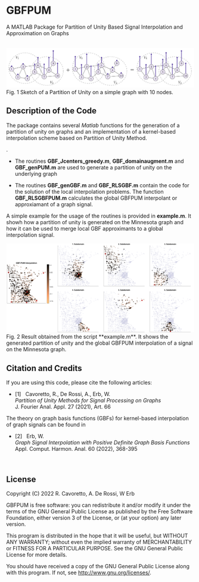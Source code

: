 # GBFPUM

A MATLAB Package for Partition of Unity Based Signal Interpolation and Approximation on Graphs

<br>

<img src="graphPUM.png" width="800"> 
Fig. 1 Sketch of a Partition of Unity on a simple graph with 10 nodes.

Description of the Code
-----------------------

The package contains several *Matlab* functions for the generation of a partition of unity on graphs and an implementation of a kernel-based interpolation scheme based on Partition of Unity Method.

. 

- The routines **GBF_Jcenters_greedy.m**, **GBF_domainaugment.m** and **GBF_genPUM.m** are used to generate a partition of unity on the underlying graph 

- The routines **GBF_genGBF.m** and **GBF_RLSGBF.m** contain the code for the solution of the local interpolation problems. The function **GBF_RLSGBFPUM.m** calculates the global GBFPUM interpolant or approxiamant of a graph signal.

A simple example for the usage of the routines is provided in **example.m**. It showh how a partition of unity is generated on the Minnesota graph and how it can be used to merge local GBF approximants to a global interpolation signal.  

<img src="gengraph-minnesota.png" width="800"> 
Fig. 2 Result obtained from the script **example.m**. It shows the generated partition of unity and the global GBFPUM interpolation of a signal on the Minnesota graph. 



Citation and Credits
--------------------

If you are using this code, please cite the following articles: 

*   [1] &nbsp; Cavoretto, R., De Rossi, A., Erb, W. <br>
    <i> Partition of Unity Methods for Signal Processing on Graphs </i> <br>
    J. Fourier Anal. Appl. 27 (2021), Art. 66  

The theory on graph basis functions (GBFs) for kernel-based interpolation of graph signals can be found in 

*   [2] &nbsp; Erb, W. <br>
    <i> Graph Signal Interpolation with Positive Definite Graph Basis Functions  </i> <br>
    Appl. Comput. Harmon. Anal. 60 (2022), 368-395
 
<br>


License
-------

Copyright (C) 2022 R. Cavoretto, A. De Rossi, W Erb

GBFPUM is free software: you can redistribute it and/or modify
it under the terms of the GNU General Public License as published by
the Free Software Foundation, either version 3 of the License, or
(at your option) any later version.

This program is distributed in the hope that it will be useful,
but WITHOUT ANY WARRANTY; without even the implied warranty of
MERCHANTABILITY or FITNESS FOR A PARTICULAR PURPOSE.  See the
GNU General Public License for more details.

You should have received a copy of the GNU General Public License
along with this program. If not, see <http://www.gnu.org/licenses/>.
